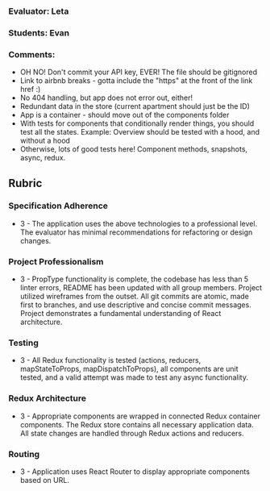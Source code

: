 ### Evaluator: Leta
### Students: Evan
### Comments:

* OH NO! Don't commit your API key, EVER! The file should be gitignored
* Link to airbnb breaks - gotta include the "https" at the front of the link href :)
* No 404 handling, but app does not error out, either!
* Redundant data in the store (current apartment should just be the ID)
* App is a container - should move out of the components folder
* With tests for components that conditionally render things, you should test all the states. Example: Overview should be tested with a hood, and without a hood
* Otherwise, lots of good tests here! Component methods, snapshots, async, redux.

## Rubric

### Specification Adherence

* 3 - The application uses the above technologies to a professional level. The evaluator has minimal recommendations for refactoring or design changes.

### Project Professionalism

* 3 - PropType functionality is complete, the codebase has less than 5 linter errors, README has been updated with all group members. Project utilized wireframes from the outset. All git commits are atomic, made first to branches, and use descriptive and concise commit messages. Project demonstrates a fundamental understanding of React architecture.

### Testing

* 3 - All Redux functionality is tested (actions, reducers, mapStateToProps, mapDispatchToProps), all components are unit tested, and a valid attempt was made to test any async functionality.

### Redux Architecture

* 3 - Appropriate components are wrapped in connected Redux container components. The Redux store contains all necessary      application data. All state changes are handled through Redux actions and reducers.

### Routing

* 3 - Application uses React Router to display appropriate components based on URL.
